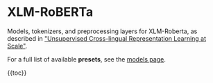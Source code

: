 # XLM-RoBERTa

Models, tokenizers, and preprocessing layers for XLM-Roberta,
as described in ["Unsupervised Cross-lingual Representation Learning at Scale"](https://arxiv.org/abs/1911.02116).

For a full list of available **presets**, see the
[models page](/api/keras_nlp/models).

{{toc}}
